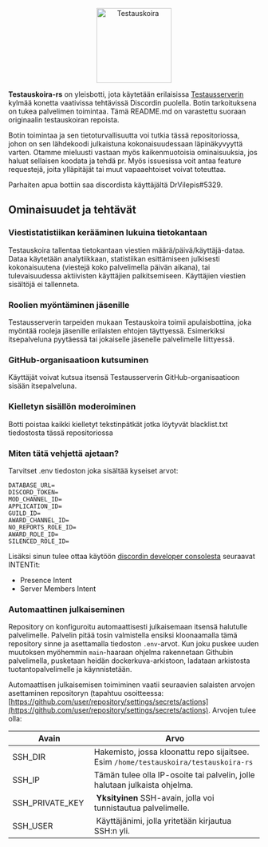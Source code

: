 <p align="center">
<img src="https://i.imgur.com/dT8RLvv.png" height="150" alt="Testauskoira">
</p>

**Testauskoira-rs** on yleisbotti, jota käytetään erilaisissa [Testausserverin](https://testausserveri.fi) kylmää konetta vaativissa tehtävissä Discordin puolella. Botin tarkoituksena on tukea palvelimen toimintaa. Tämä README.md on varastettu suoraan originaalin testauskoiran repoista.

Botin toimintaa ja sen tietoturvallisuutta voi tutkia tässä repositoriossa, johon on sen lähdekoodi julkaistuna kokonaisuudessaan läpinäkyvyyttä varten.
Otamme mieluusti vastaan myös kaikenmuotoisia ominaisuuksia, jos haluat sellaisen koodata ja tehdä pr. Myös issuesissa voit antaa feature requestejä, joita ylläpitäjät tai muut vapaaehtoiset voivat toteuttaa.

Parhaiten apua bottiin saa discordista käyttäjältä DrVilepis#5329.

## Ominaisuudet ja tehtävät

### Viestistatistiikan kerääminen lukuina tietokantaan

Testauskoira tallentaa tietokantaan viestien määrä/päivä/käyttäjä-dataa. Dataa käytetään analytiikkaan, statistiikan esittämiseen julkisesti kokonaisuutena (viestejä koko palvelimella päivän aikana), tai tulevaisuudessa aktiivisten käyttäjien palkitsemiseen. Käyttäjien viestien sisältöjä ei tallenneta.

### Roolien myöntäminen jäsenille

Testausserverin tarpeiden mukaan Testauskoira toimii apulaisbottina, joka myöntää rooleja jäsenille erilaisten ehtojen täyttyessä. Esimerkiksi itsepalveluna pyytäessä tai jokaiselle jäsenelle palvelimelle liittyessä.

### GitHub-organisaatioon kutsuminen

Käyttäjät voivat kutsua itsensä Testausserverin GitHub-organisaatioon sisään itsepalveluna.

### Kielletyn sisällön moderoiminen

Botti poistaa kaikki kielletyt tekstinpätkät jotka löytyvät blacklist.txt tiedostosta tässä repositoriossa

### Miten tätä vehjettä ajetaan?

Tarvitset .env tiedoston joka sisältää kyseiset arvot:
```
DATABASE_URL=
DISCORD_TOKEN=
MOD_CHANNEL_ID=
APPLICATION_ID=
GUILD_ID=
AWARD_CHANNEL_ID=
NO_REPORTS_ROLE_ID=
AWARD_ROLE_ID=
SILENCED_ROLE_ID=
```

Lisäksi sinun tulee ottaa käytöön [discordin developer consolesta](https://discord.com/developers) seuraavat INTENTit:
* Presence Intent
* Server Members Intent

### Automaattinen julkaiseminen

Repository on konfiguroitu automaattisesti julkaisemaan itsensä halutulle palvelimelle. Palvelin pitää tosin valmistella ensiksi kloonaamalla tämä repository sinne ja asettamalla tiedoston `.env`-arvot. Kun joku puskee uuden muutoksen myöhemmin `main`-haaraan ohjelma rakennetaan Githubin palvelimella, pusketaan heidän dockerkuva-arkistoon, ladataan arkistosta tuotantopalvelimelle ja käynnistetään. 

Automaattisen julkaisemisen toimiminen vaatii seuraavien salaisten arvojen asettaminen repositoryn (tapahtuu osoitteessa: [https://github.com/user/repository/settings/secrets/actions](https://github.com/user/repository/settings/secrets/actions). Arvojen tulee olla:

| Avain | Arvo |
| --- | ----- |
| SSH_DIR | Hakemisto, jossa kloonattu repo sijaitsee. Esim `/home/testauskoira/testauskoira-rs`   |
| SSH_IP | Tämän tulee olla IP-osoite tai palvelin, jolle halutaan julkaista ohjelma. |
| SSH_PRIVATE_KEY | **Yksityinen** SSH-avain, jolla voi tunnistautua palvelimelle. |
| SSH_USER | Käyttäjänimi, jolla yritetään kirjautua SSH:n yli. |
